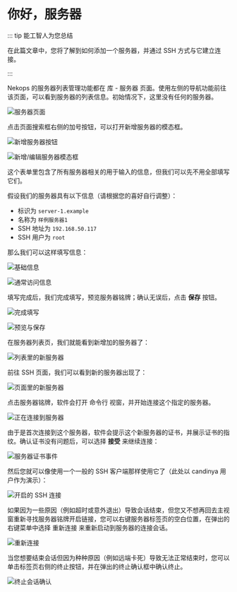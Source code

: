 # 你好，服务器

::: tip 能工智人为您总结

在此篇文章中，您将了解到如何添加一个服务器，并通过 SSH 方式与它建立连接。

:::

Nekops 的服务器列表管理功能都在 库 - 服务器 页面。使用左侧的导航功能前往该页面，可以看到服务器的列表信息。初始情况下，这里没有任何的服务器。

![服务器页面](./page-servers.png)

点击页面搜索框右侧的加号按钮，可以打开新增服务器的模态框。

![新增服务器按钮](./add-server-button.png)

![新增/编辑服务器模态框](./edit-server-modal.png)

这个表单里包含了所有服务器相关的用于输入的信息，但我们可以先不用全部填写它们。

假设我们的服务器具有以下信息（请根据您的喜好自行调整）：

- 标识为 `server-1.example`
- 名称为 `样例服务器1`
- SSH 地址为 `192.168.50.117`
- SSH 用户为 `root`

那么我们可以这样填写信息：

![基础信息](./basic-info.png)

![通常访问信息](./regular-access.png)

填写完成后，我们完成填写，预览服务器铭牌；确认无误后，点击 **保存** 按钮。

![完成填写](./finish-edit.png)

![预览与保存](./preview-and-save.png)

在服务器列表页，我们就能看到新增加的服务器了：

![列表里的新服务器](./page-servers-with-server.png)

前往 SSH 页面，我们可以看到新的服务器出现了：

![页面里的新服务器](./page-ssh-with-server.png)

点击服务器铭牌，软件会打开 命令行 视窗，并开始连接这个指定的服务器。

![正在连接到服务器](./connecting-to-server.png)

由于是首次连接到这个服务器，软件会提示这个新服务器的证书，并展示证书的指纹。确认证书没有问题后，可以选择 **接受** 来继续连接：

![服务器证书事件](./server-cert-event.png)

然后您就可以像使用一个一般的 SSH 客户端那样使用它了（此处以 candinya 用户作为演示）：

![开启的 SSH 连接](./ssh-connection.png)

如果因为一些原因（例如超时或意外退出）导致会话结束，但您又不想再回去主视窗重新寻找服务器铭牌开启链接，您可以右键服务器标签页的空白位置，在弹出的右键菜单中选择 重新连接 来重新启动到服务器的连接会话。

![重新连接](./reconnect.png)

当您想要结束会话但因为种种原因（例如远端卡死）导致无法正常结束时，您可以单击标签页右侧的终止按钮，并在弹出的终止确认框中确认终止。

![终止会话确认](./terminate.png)

